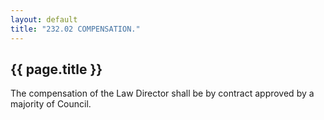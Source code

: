 ```yaml
---
layout: default 
title: "232.02 COMPENSATION."
---
```


{{ page.title }}
----------------

The compensation of the Law Director shall be by contract approved by a
majority of Council.
